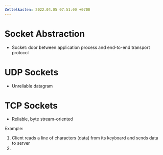 ```yaml
---
Zettelkasten: 2022.04.05 07:51:00 +0700
---
```

# Socket Abstraction
* Socket: door between application process and end-to-end transport protocol

# UDP Sockets
* Unreliable datagram
# TCP Sockets
* Reliable, byte stream-oriented

Example:
1. Client reads a line of characters (data) from its keyboard and sends data to server
2. 